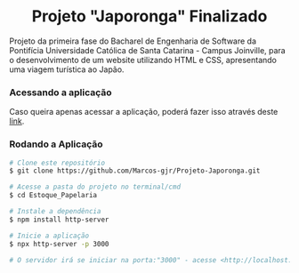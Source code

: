 <h1 align="center">
  Projeto "Japoronga" Finalizado
</h1>

Projeto da primeira fase do Bacharel de Engenharia de Software da Pontifícia Universidade Católica de Santa Catarina - Campus Joinville, para o desenvolvimento de um website utilizando HTML e CSS, apresentando uma viagem turística ao Japão.

### Acessando a aplicação

Caso queira apenas acessar a aplicação, poderá fazer isso através deste [link](https://projeto-japoronga.vercel.app).

### Rodando a Aplicação

```bash
# Clone este repositório
$ git clone https://github.com/Marcos-gjr/Projeto-Japoronga.git

# Acesse a pasta do projeto no terminal/cmd
$ cd Estoque_Papelaria

# Instale a dependência 
$ npm install http-server

# Inicie a aplicação
$ npx http-server -p 3000

# O servidor irá se iniciar na porta:"3000" - acesse <http://localhost:3000>
```